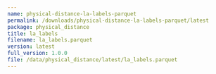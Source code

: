 ```yaml
---
name: physical-distance-la-labels-parquet
permalink: /downloads/physical-distance-la-labels-parquet/latest
package: physical_distance
title: la_labels
filename: la_labels.parquet
version: latest
full_version: 1.0.0
file: /data/physical_distance/latest/la_labels.parquet
---
```

